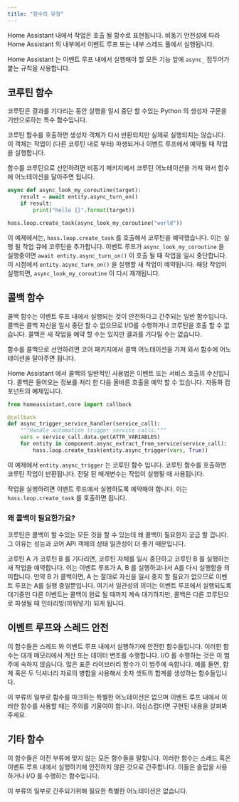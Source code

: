 ```yaml
---
title: "함수의 유형"
---
```


Home Assistant 내에서 작업은 호출 될 함수로 표현됩니다. 비동기 안전성에 따라 Home Assistant 의 내부에서 이벤트 루프 또는 내부 스레드 풀에서 실행됩니다.

Home Assistant 는 이벤트 루프 내에서 실행해야 할 모든 기능 앞에 `async_` 접두어가 붙는 규칙을 사용합니다.

## 코루틴 함수

코루틴은 결과를 기다리는 동안 실행을 일시 중단 할 수있는 Python 의 생성자 구문을 기반으로하는 특수 함수입니다.

코루틴 함수를 호출하면 생성자 객체가 다시 반환되지만 실제로 실행되지는 않습니다. 이 객체는 작업이 (다른 코루틴 내로 부터) 파생되거나 이벤트 루프에서 예약될 때 작업을 실행합니다.

함수를 코루틴으로 선언하려면 비동기 패키지에서 코루틴 어노테이션을 가져 와서 함수에 어노테이션을 달아주면 됩니다.

```python
async def async_look_my_coroutine(target):
    result = await entity.async_turn_on()
    if result:
        print("hello {}".format(target))

hass.loop.create_task(async_look_my_coroutine("world"))
```

이 예제에서는, `hass.loop.create_task` 를 호출해서 코루틴을 예약했습니다. 이는 실행 될 작업 큐에 코루틴을 추가합니다. 이벤트 루프가 `async_look_my_coroutine` 을 실행중이면 `await entity.async_turn_on()` 이 호출 될 때 작업을 일시 중단합니다. 이 시점에서 `entity.async_turn_on()` 을 실행할 새 작업이 예약됩니다. 해당 작업이 실행되면, `async_look_my_coroutine` 이 다시 재개됩니다.

## 콜백 함수

콜백 함수는 이벤트 루프 내에서 실행되는 것이 안전하다고 간주되는 일반 함수입니다. 콜백은 콜백 자신을 일시 중단 할 수 없으므로 I/O를 수행하거나 코루틴을 호출 할 수 없습니다. 콜백은 새 작업을 예약 할 수는 있지만 결과를 기다릴 수는 없습니다.

함수를 콜백으로 선언하려면 코어 패키지에서 콜백 어노테이션을 가져 와서 함수에 어노테이션을 달아주면 됩니다.

Home Assistant 에서 콜백의 일반적인 사용법은 이벤트 또는 서비스 호출의 수신입니다. 콜백은 들어오는 정보를 처리 한 다음 올바른 호출을 예약 할 수 있습니다. 자동화 컴포넌트의 예제입니다.

```python
from homeassistant.core import callback

@callback
def async_trigger_service_handler(service_call):
    """Handle automation trigger service calls."""
    vars = service_call.data.get(ATTR_VARIABLES)
    for entity in component.async_extract_from_service(service_call):
        hass.loop.create_task(entity.async_trigger(vars, True))
```

이 예제에서 `entity.async_trigger` 는 코루틴 함수 입니다. 코루틴 함수를 호출하면 코루틴 작업이 반환됩니다. 전달 된 매개변수는 작업이 실행될 때 사용됩니다.

작업을 실행하려면 이벤트 루프에서 실행하도록 예약해야 합니다. 이는 `hass.loop.create_task` 를 호출하면 됩니다.

### 왜 콜백이 필요한가요?

코루틴은 콜백이 할 수있는 모든 것을 할 수 있는데 왜 콜백이 필요한지 궁금 할 겁니다. 그 이유는 성능과 코어 API 객체의 상태 일관성이 더 좋기 때문입니다.

코루틴 A 가 코루틴 B 를 기다리면, 코루틴 자체를 일시 중단하고 코루틴 B 를 실행하는 새 작업을 예약합니다. 이는 이벤트 루프가 A, B 를 실행하고나서 A를 다시 실행함을 의미합니다. 만약 B 가 콜백이면, A 는 절대로 자신을 일시 중지 할 필요가 없으므로 이벤트 루프는 A를 실행 중일뿐입니다. 여기서 일관성의 의미는 이벤트 루프에서 실행되도록 대기중인 다른 이벤트는 콜백이 완료 될 때까지 계속 대기하지만, 콜백은 다른 코루틴으로 파생될 때 인터리빙(끼워넣기) 되게 됩니다.

## 이벤트 루프와 스레드 안전

이 함수들은 스레드 와 이벤트 루프 내에서 실행하기에 안전한 함수들입니다. 이러한 함수는 대개 메모리에서 계산 또는 데이터 변조를 수행합니다. I/O 를 수행하는 것은 이 범주에 속하지 않습니다. 많은 표준 라이브러리 함수가 이 범주에 속합니다. 예를 들면, 합계 혹은 두 딕셔너리 자료의 병합을 사용해서 숫자 셋트의 합계를 생성하는 함수들입니다.

이 부류의 일부로 함수를 마크하는 특별한 어노테이션은 없으며 이벤트 루프 내에서 이러한 함수를 사용할 때는 주의를 기울여야 합니다. 의심스럽다면 구현된 내용을 살펴봐주세요.

## 기타 함수

이 함수들은 이전 부류에 맞지 않는 모든 함수들을 말합니다. 이러한 함수는 스레드 혹은 이벤트 루프 내에서 실행하기에 안전하지 않은 것으로 간주합니다. 이들은 슬립을 사용하거나 I/O 를 수행하는 함수입니다.

이 부류의 일부로 간주되기위해 필요한 특별한 어노테이션은 없습니다.